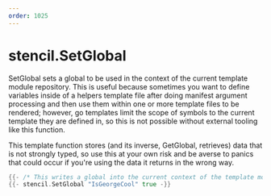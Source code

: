 ```yaml
---
order: 1025
---
```


<!-- Generated by tools/docgen. DO NOT EDIT. -->

# stencil.SetGlobal

SetGlobal sets a global to be used in the context of the current
template module repository. This is useful because sometimes you want to
define variables inside of a helpers template file after doing manifest
argument processing and then use them within one or more template files
to be rendered; however, go templates limit the scope of symbols to the
current template they are defined in, so this is not possible without
external tooling like this function.

This template function stores (and its inverse, GetGlobal, retrieves)
data that is not strongly typed, so use this at your own risk and be
averse to panics that could occur if you're using the data it returns in
the wrong way.

```go
{{- /* This writes a global into the current context of the template module repository */}}
{{- stencil.SetGlobal "IsGeorgeCool" true -}}
```
